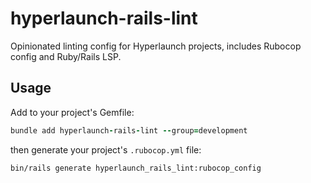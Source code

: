 # hyperlaunch-rails-lint

Opinionated linting config for Hyperlaunch projects, includes Rubocop config and Ruby/Rails LSP.

## Usage

Add to your project's Gemfile:

```ruby
bundle add hyperlaunch-rails-lint --group=development                                                 
```

then generate your project's `.rubocop.yml` file:

```bash
bin/rails generate hyperlaunch_rails_lint:rubocop_config
```
